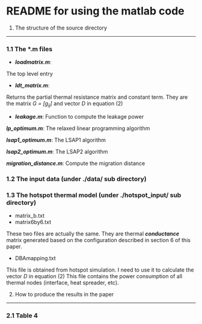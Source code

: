 README for using the matlab code
================================

1. The structure of the source directory
----------------------------------------

### 1.1 The \*.m files

* **_loadmatrix.m_**:

The top level entry

* **_ldt\_matrix.m_**:

Returns the partial thermal resistance matrix and constant term.
They are the matrix _G = [g<sub>ij</sub>]_ and vector _D_ in equation (2)

* **_leakage.m_**: Function to compute the leakage power

**_lp\_optimum.m_**: The relaxed linear programming algorithm

**_lsap1\_optimum.m_**: The LSAP1 algorithm

**_lsap2\_optimum.m_**: The LSAP2 algorithm

**_migration\_distance.m_**: Compute the migration distance

### 1.2 The input data (under ./data/ sub directory)

### 1.3 The hotspot thermal model (under ./hotspot\_input/ sub directory)

* matrix\_b.txt
* matrix6by6.txt

These two files are actually the same. They are thermal **_conductance_** matrix
generated based on the configuration described in section 6 of this paper.

* DBAmapping.txt

This file is obtained from hotspot simulation. I need to use it to calculate the vector _D_ in equation (2)
This file contains the power consumption of all thermal nodes (interface, heat spreader, etc).

2. How to produce the results in the paper
------------------------------------------

### 2.1 Table 4



